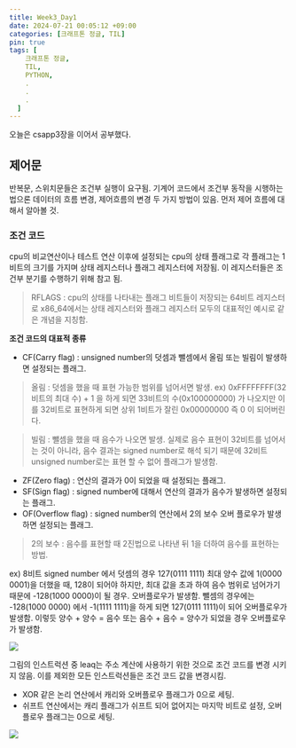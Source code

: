 ```yaml
---
title: Week3_Day1
date: 2024-07-21 00:05:12 +09:00
categories: [크래프톤 정글, TIL]
pin: true
tags: [
    크래프톤 정글,
    TIL,
    PYTHON,
    .
    .
    .
  ]
---
```


오늘은 csapp3장을 이어서 공부했다.


## 제어문
반복문, 스위치문들은 조건부 실행이 요구됨.
기계어 코드에서 조건부 동작을 시행하는 법으론 데이터의 흐름 변경, 제어흐름의 변경 두 가지 방법이 있음.
먼저 제어 흐름에 대해서 알아볼 것.
### 조건 코드

cpu의 비교연산이나 테스트 연산 이후에 설정되는 cpu의 상태 플래그로 각 플래그는 1비트의 크기를 가지며 상태 레지스터나 플래그 레지스터에 저장됨.
이 레지스터들은 조건부 분기를 수행하기 위해 참고 됨.
>RFLAGS : cpu의 상태를 나타내는 플래그 비트들이 저장되는 64비트 레지스터로 x86_64에서는 상태 레지스터와 플래그 레지스터 모두의 대표적인 예시로 같은 개념을 지칭함.

**조건 코드의 대표적 종류**

- CF(Carry flag) : unsigned number의 덧셈과 뺄셈에서 올림 또는 빌림이 발생하면 설정되는 플래그.
>올림 : 덧셈을 했을 때 표현 가능한 범위를 넘어서면 발생.
ex) 0xFFFFFFFF(32비트의 최대 수) + 1 을 하게 되면 33비트의 수(0x100000000) 가 나오지만 이를 32비트로 표현하게 되면 상위 1비트가 잘린 0x00000000 즉 0 이 되어버린다.

  >빌림 : 뺄셈을 했을 때 음수가 나오면 발생. 실제로 음수 표현이 32비트를 넘어서는 것이 아니라, 음수 결과는 signed number로 해석 되기 때문에 32비트 unsigned number로는 표현 할 수 없어 플래그가 발생함.
 
- ZF(Zero flag) : 연산의 결과가 0이 되었을 때 설정되는 플래그.
- SF(Sign flag) : signed number에 대해서 연산의 결과가 음수가 발생하면 설정되는 플래그.
- OF(Overflow flag) : signed number의 연산에서 2의 보수 오버 플로우가 발생하면 설정되는 플래그.
> 2의 보수 : 음수를 표현할 때 2진법으로 나타낸 뒤 1을 더하여 음수를 표현하는 방법.

 ex) 8비트 signed number 에서 덧셈의 경우 127(0111 1111) 최대 양수 값에 1(0000 0001)을 더했을 때, 128이 되어야 하지만, 최대 값을 초과 하여 음수 범위로 넘어가기 때문에 -128(1000 0000)이 될 경우. 오버플로우가 발생함. 뺄셈의 경우에는 -128(1000 0000) 에서 -1(1111 1111)을 하게 되면 127(0111 1111)이 되어 오버플로우가 발생함. 이렇듯 양수 + 양수 = 음수 또는 음수 + 음수 = 양수가 되었을 경우 오버플로우가 발생함.
 
 ![](https://velog.velcdn.com/images/jju6924/post/6c7807bd-40d9-4fda-9549-48bd3375a3fc/image.png)

그림의 인스트럭션 중 leaq는 주소 계산에 사용하기 위한 것으로 조건 코드를 변경 시키지 않음. 이를 제외한 모든 인스트럭션들은 조건 코드 값을 변경시킴.
- XOR 같은 논리 연산에서 캐리와 오버플로우 플래그가 0으로 세팅.
- 쉬프트 연산에서는 캐리 플래그가 쉬프트 되어 없어지는 마지막 비트로 설정, 오버플로우 플래그는 0으로 세팅.
 
 ![](https://velog.velcdn.com/images/jju6924/post/b7453926-23a6-452c-b674-2580257460c0/image.jpg)
